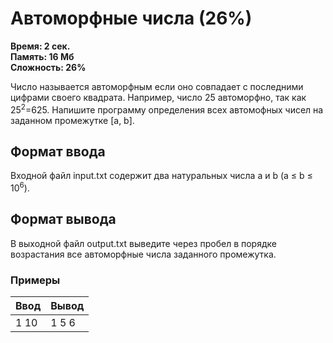 <h1 class="title">Автоморфные числа (26%)</h1>
<p><b>Время: 2 сек.<br>Память: 16 Мб<br>Сложность: 26%</b></p>
<p>Число называется автоморфным если оно совпадает с последними цифрами своего квадрата. Например, число 25 автоморфно, так как 25<sup>2</sup>=625. Напишите программу определения всех автомофных чисел на заданном промежутке [a, b].</p>
<h2>Формат ввода</h2>
<p>Входной файл input.txt содержит два натуральных числа a и b (a ≤ b ≤ 10<sup>6</sup>).</p>
<h2>Формат вывода</h2>
<p>В выходной файл output.txt выведите через пробел в порядке возрастания все автоморфные числа заданного промежутка.</p>
<h3>Примеры</h3>
<table class="sample-tests">
  <thead>
     <tr>
        <th>Ввод</th>
        <th>Вывод</th>
     </tr>
  </thead>
  <tbody>
     <tr>
        <td>1 10</td>
        <td>1 5 6</td>
     </tr>
  </tbody>
</table>